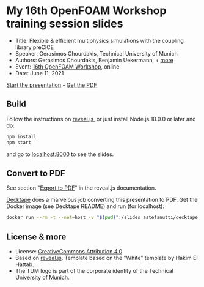 # My 16th OpenFOAM Workshop training session slides

- Title: Flexible & efficient multiphysics simulations with the coupling library preCICE
- Speaker: Gerasimos Chourdakis, Technical University of Munich
- Authors: Gerasimos Chourdakis, Benjamin Uekermann, + [more](https://www.precice.org/about/)
- Event: [16th OpenFOAM Workshop](https://www.ucd.ie/openfoam2021/), online
- Date: June 11, 2021

[Start the presentation](https://makish.github.io/ofw16-training/) - [Get the PDF](https://github.com/MakisH/ofw16-training/blob/master/pdf-export/slides.pdf)

## Build

Follow the instructions on [reveal.js](https://revealjs.com/installation/), or just install Node.js 10.0.0 or later and do:

```bash
npm install
npm start
```

and go to [localhost:8000](http://localhost:8000/) to see the slides.

## Convert to PDF

See section "[Export to PDF](https://revealjs.com/pdf-export/)" in the reveal.js documentation.

[Decktape](https://github.com/astefanutti/decktape) does a marvelous job converting this presentation to PDF. Get the Docker image (see Decktape README) and run (for localhost):

```bash
docker run --rm -t --net=host -v "$(pwd)":/slides astefanutti/decktape generic --key=" " -p 2000 -s 1920x1440 http://localhost:8000 slides.pdf
```

## License & more

- License: [CreativeCommons Attribution 4.0](https://creativecommons.org/licenses/by/4.0/)
- Based on [reveal.js](https://github.com/hakimel/reveal.js). Template based on the "White" template by Hakim El Hattab.
- The TUM logo is part of the corporate identity of the Technical University of Munich.
